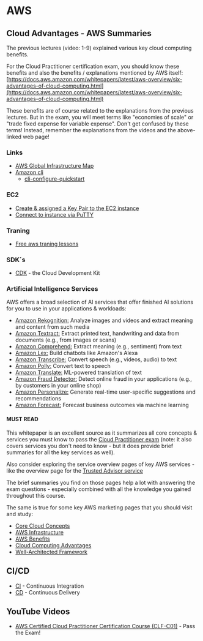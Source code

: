 # AWS
## Cloud Advantages - AWS Summaries
The previous lectures (video: 1-9) explained various key cloud computing benefits.

For the Cloud Practitioner certification exam, you should know these benefits and also the benefits / explanations mentioned by AWS itself: [https://docs.aws.amazon.com/whitepapers/latest/aws-overview/six-advantages-of-cloud-computing.html](https://docs.aws.amazon.com/whitepapers/latest/aws-overview/six-advantages-of-cloud-computing.html)

These benefits are of course related to the explanations from the previous lectures. But in the exam, you will meet terms like "economies of scale" or "trade fixed expense for variable expense". Don't get confused by these terms! Instead, remember the explanations from the videos and the above-linked web page!

### Links
* [AWS Global Infrastructure Map](https://aws.amazon.com/about-aws/global-infrastructure/#AWS_Global_Infrastructure_Map)
* [Amazon cli](https://aws.amazon.com/cli/)
    * [cli-configure-quickstart](https://docs.aws.amazon.com/cli/latest/userguide/cli-configure-quickstart.html)

### EC2
* [Create & assigned a Key Pair to the EC2 instance](https://docs.aws.amazon.com/AWSEC2/latest/UserGuide/AccessingInstancesLinux.html)
* [Connect to instance via PuTTY ](https://docs.aws.amazon.com/AWSEC2/latest/UserGuide/putty.html)

### Traning
* [Free aws traning lessons](https://aws.amazon.com/training/digital/?sc_icampaign=aware_digitaltraining_sitewide_free_global_traincert_100-dl&sc_ichannel=ha&sc_icontent=awssm-7334_tnc&sc_iplace=1up&trk=ha_awssm-7334_tnc)

### SDK´s 
* [CDK](https://aws.amazon.com/cdk/) - the Cloud Development Kit

### Artificial Intelligence Services
AWS offers a broad selection of AI services that offer finished AI solutions for you to use in your applications & workloads:

* [Amazon Rekognition:](https://aws.amazon.com/rekognition) Analyze images and videos and extract meaning and content from such media 
* [Amazon Textract:](https://aws.amazon.com/textract) Extract printed text, handwriting and data from documents (e.g., from images or scans) 
* [Amazon Comprehend:](https://aws.amazon.com/comprehend) Extract meaning (e.g., sentiment) from text 
* [Amazon Lex:](https://aws.amazon.com/lex) Build chatbots like Amazon's Alexa 
* [Amazon Transcribe:](https://aws.amazon.com/transcribe) Convert speech (e.g., videos, audio) to text 
* [Amazon Polly:](https://aws.amazon.com/polly) Convert text to speech 
* [Amazon Translate:](https://aws.amazon.com/translate) ML-powered translation of text 
* [Amazon Fraud Detector:](https://aws.amazon.com/fraud-detector) Detect online fraud in your applications (e.g., by customers in your online shop) 
* [Amazon Personalize:](https://aws.amazon.com/personalize) Generate real-time user-specific suggestions and recommendations 
* [Amazon Forecast:](https://aws.amazon.com/forecast) Forecast business outcomes via machine learning 

#### MUST READ
This whitepaper is an excellent source as it summarizes all core concepts & services you must know to pass the [Cloud Practitioner exam](https://docs.aws.amazon.com/whitepapers/latest/aws-overview/introduction.html) (note: it also covers services you don't need to know - but it does provide brief summaries for all the key services as well).

Also consider exploring the service overview pages of key AWS services - like the overview page for the [Trusted Advisor service](https://aws.amazon.com/premiumsupport/technology/trusted-advisor/)

The brief summaries you find on those pages help a lot with answering the exam questions - especially combined with all the knowledge you gained throughout this course.

The same is true for some key AWS marketing pages that you should visit and study:

* [Core Cloud Concepts](https://aws.amazon.com/getting-started/cloud-essentials/)
* [AWS Infrastructure](https://aws.amazon.com/about-aws/global-infrastructure/)
* [AWS Benefits](https://aws.amazon.com/application-hosting/benefits/)
* [Cloud Computing Advantages](https://docs.aws.amazon.com/whitepapers/latest/aws-overview/six-advantages-of-cloud-computing.html)
* [Well-Architected Framework](https://aws.amazon.com/architecture/well-architected/?wa-lens-whitepapers.sort-by=item.additionalFields.sortDate&wa-lens-whitepapers.sort-order=desc)

## CI/CD
* [CI](https://aws.amazon.com/devops/continuous-integration/) - Continuous Integration
* [CD](https://aws.amazon.com/devops/continuous-delivery/) - Continuous Delivery

## YouTube Videos 
* [AWS Certified Cloud Practitioner Certification Course (CLF-C01)](https://www.youtube.com/watch?v=SOTamWNgDKc) - Pass the Exam!